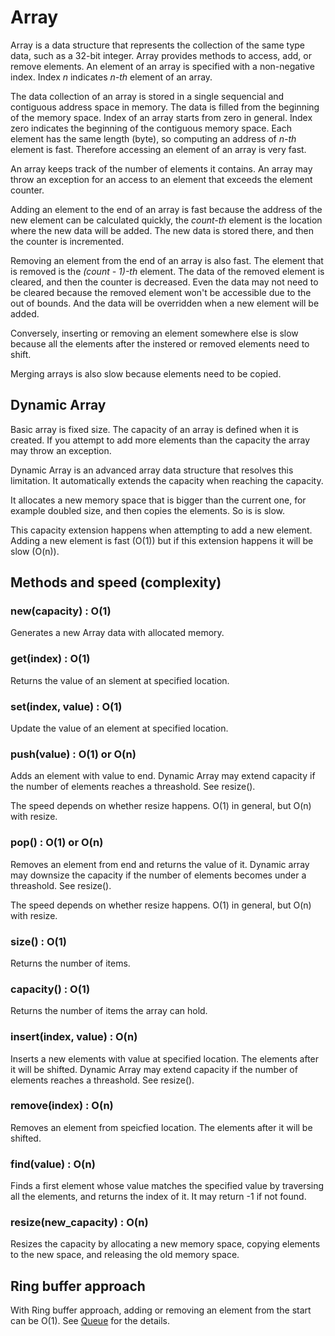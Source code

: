 # Array

Array is a data structure that represents the collection of the same
type data, such as a 32-bit integer. Array provides methods to access,
add, or remove elements. An element of an array is specified with a
non-negative index. Index *n* indicates *n-th* element of an array.

The data collection of an array is stored in a single sequencial
and contiguous address space in memory. The data is filled from the
beginning of the memory space. Index of an array starts from zero in
general. Index zero indicates the beginning of the contiguous memory
space. Each element has the same length (byte), so computing an address
of *n-th* element is fast. Therefore accessing an element of an array
is very fast.

An array keeps track of the number of elements it contains. An array
may throw an exception for an access to an element that exceeds the
element counter.

Adding an element to the end of an array is fast because the address of
the new element can be calculated quickly, the *count-th* element is the
location where the new data will be added. The new data is stored
there, and then the counter is incremented.

Removing an element from the end of an array is also fast. The element
that is removed is the *(count - 1)-th* element. The data of the removed
element is cleared, and then the counter is decreased. Even the data
may not need to be cleared because the removed element won't be accessible
due to the out of bounds. And the data will be overridden when a new
element will be added.

Conversely, inserting or removing an element somewhere else is slow
because all the elements after the instered or removed elements need to
shift.

Merging arrays is also slow because elements need to be copied.

## Dynamic Array

Basic array is fixed size. The capacity of an array is defined when
it is created. If you attempt to add more elements than the capacity
the array may throw an exception.

Dynamic Array is an advanced array data structure that resolves this
limitation. It automatically extends the capacity when reaching the
capacity.

It allocates a new memory space that is bigger than the current one,
for example doubled size, and then copies the elements. So is is slow.

This capacity extension happens when attempting to add a new element.
Adding a new element is fast (O(1)) but if this extension happens
it will be slow (O(n)).

## Methods and speed (complexity)

### new(capacity) : O(1)

Generates a new Array data with allocated memory.

### get(index) : O(1)

Returns the value of an slement at specified location.

### set(index, value) : O(1)

Update the value of an element at specified location.

### push(value) : O(1) or O(n)

Adds an element with value to end. Dynamic Array may extend capacity
if the number of elements reaches a threashold. See resize().

The speed depends on whether resize happens. O(1) in general, but
O(n) with resize.

### pop() : O(1) or O(n)

Removes an element from end and returns the value of it. Dynamic
array may downsize the capacity if the number of elements becomes
under a threashold. See resize().

The speed depends on whether resize happens. O(1) in general, but
O(n) with resize.

### size() : O(1)

Returns the number of items.

### capacity() : O(1)

Returns the number of items the array can hold.

### insert(index, value) : O(n)

Inserts a new elements with value at specified location. The elements
after it will be shifted. Dynamic Array may extend capacity if the
number of elements reaches a threashold. See resize().

### remove(index) : O(n)

Removes an element from speicfied location. The elements after it
will be shifted.

### find(value) : O(n)

Finds a first element whose value matches the specified value by
traversing all the elements, and returns the index of it. It may
return -1 if not found.

### resize(new_capacity) : O(n)

Resizes the capacity by allocating a new memory space, copying
elements to the new space, and releasing the old memory space.

## Ring buffer approach

With Ring buffer approach, adding or removing an element from the
start can be O(1). See [Queue](../../queue/Readme.md) for the details.
